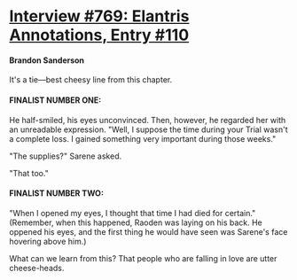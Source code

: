 # [Interview #769: Elantris Annotations, Entry #110](https://www.theoryland.com/intvmain.php?i=769#110)

#### Brandon Sanderson

It's a tie—best cheesy line from this chapter.

#### FINALIST NUMBER ONE:

He half-smiled, his eyes unconvinced. Then, however, he regarded her with an unreadable expression. "Well, I suppose the time during your Trial wasn't a complete loss. I gained something very important during those weeks."

"The supplies?" Sarene asked.

"That too."

#### FINALIST NUMBER TWO:

"When I opened my eyes, I thought that time I had died for certain." (Remember, when this happened, Raoden was laying on his back. He oppened his eyes, and the first thing he would have seen was Sarene's face hovering above him.)

What can we learn from this? That people who are falling in love are utter cheese-heads.

